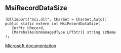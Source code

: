 ## MsiRecordDataSize

```
[DllImport("msi.dll", CharSet = CharSet.Auto)]
public static extern int MsiRecordDataSize(
   IntPtr hRecord,
   [MarshalAs(UnmanagedType.LPTStr)] string szName
);
```

[Microsoft documentation](TODO)
